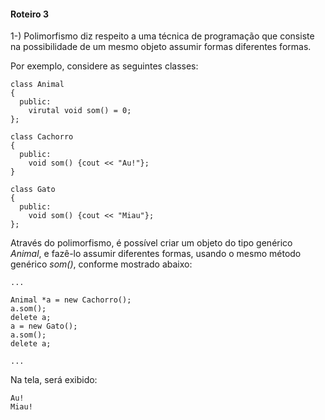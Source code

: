 
#### Roteiro 3

1-) Polimorfismo diz respeito a uma técnica de programação que consiste na possibilidade de um mesmo objeto assumir formas diferentes formas.

Por exemplo, considere as seguintes classes:

```
class Animal
{
  public:
    virutal void som() = 0;
};

class Cachorro
{
  public:
    void som() {cout << "Au!"};
}

class Gato
{
  public:
    void som() {cout << "Miau"};
};
```

Através do polimorfismo, é possível criar um objeto do tipo genérico *Animal*, e fazê-lo assumir diferentes formas, usando o mesmo método genérico *som()*, conforme mostrado abaixo:

```
...

Animal *a = new Cachorro();
a.som();
delete a;
a = new Gato();
a.som();
delete a;

...

```
Na tela, será exibido:

```
Au!
Miau!
```
